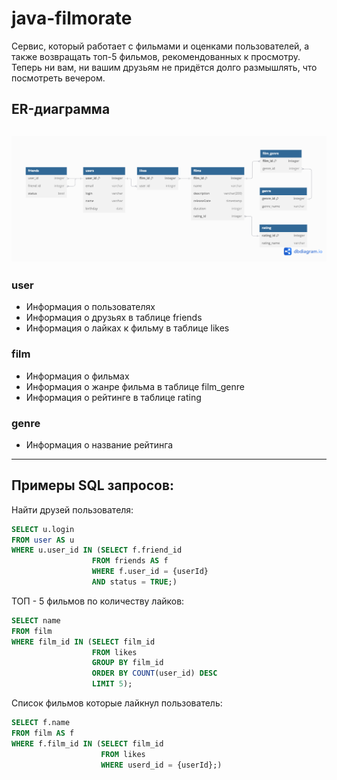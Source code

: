 # java-filmorate

Cервис, который работает с фильмами и оценками пользователей, а также возвращать топ-5 фильмов, рекомендованных к просмотру. Теперь ни вам, ни вашим друзьям не придётся долго размышлять, что посмотреть вечером.

## ER-диаграмма

![filmorate ER](/assets/images/er.png)
---
### user
- Информация о пользователях
- Информация о друзьях в таблице friends
- Информация о лайках к фильму в таблице likes

### film
- Информация о фильмах
- Информация о жанре фильма в таблице film_genre
- Информация о рейтинге в таблице rating

### genre
- Информация о название рейтинга

---

## Примеры SQL запросов:

Найти друзей пользователя:
```sql
SELECT u.login
FROM user AS u
WHERE u.user_id IN (SELECT f.friend_id
                  FROM friends AS f
                  WHERE f.user_id = {userId} 
                  AND status = TRUE;)
```


ТОП - 5 фильмов по количеству лайков:

```sql
SELECT name
FROM film
WHERE film_id IN (SELECT film_id
                  FROM likes
                  GROUP BY film_id
                  ORDER BY COUNT(user_id) DESC
                  LIMIT 5);
```

Список фильмов которые лайкнул пользователь:

```sql
SELECT f.name
FROM film AS f
WHERE f.film_id IN (SELECT film_id
                    FROM likes 
                    WHERE userd_id = {userId};)
```